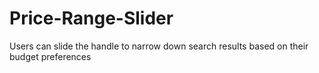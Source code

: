# Price-Range-Slider
Users can slide the handle to narrow down search results based on their budget preferences
